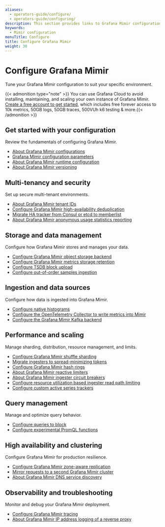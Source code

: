 ```yaml
---
aliases:
  - operators-guide/configure/
  - operators-guide/configuring/
description: This section provides links to Grafana Mimir configuration topics.
keywords:
  - Mimir configuration
menuTitle: Configure
title: Configure Grafana Mimir
weight: 30
---
```


# Configure Grafana Mimir

Tune your Grafana Mimir configuration to suit your specific environment.

{{< admonition type="note" >}}
You can use Grafana Cloud to avoid installing, maintaining, and scaling your own instance of Grafana Mimir. [Create a free account to get started](https://grafana.com/auth/sign-up/create-user?pg=docs-mimir-latest-configure), which includes free forever access to 10k metrics, 50GB logs, 50GB traces, 500VUh k6 testing & more.{{< /admonition >}}

## Get started with your configuration

Review the fundamentals of configuring Grafana Mimir.

- [About Grafana Mimir configurations](https://grafana.com/docs/mimir/<MIMIR_VERSION>/configure/about-configurations/)
- [Grafana Mimir configuration parameters](https://grafana.com/docs/mimir/<MIMIR_VERSION>/configure/configuration-parameters/)
- [About Grafana Mimir runtime configuration](https://grafana.com/docs/mimir/<MIMIR_VERSION>/configure/about-runtime-configuration/)
- [About Grafana Mimir versioning](https://grafana.com/docs/mimir/<MIMIR_VERSION>/configure/about-versioning/)

## Multi-tenancy and security

Set up secure multi-tenant environments.

- [About Grafana Mimir tenant IDs](https://grafana.com/docs/mimir/<MIMIR_VERSION>/configure/about-tenant-ids/)
- [Configure Grafana Mimir high-availability deduplication](https://grafana.com/docs/mimir/<MIMIR_VERSION>/configure/configure-high-availability-deduplication/)
- [Migrate HA tracker from Consul or etcd to memberlist](https://grafana.com/docs/mimir/<MIMIR_VERSION>/configure/migrate-ha-tracker-to-memberlist/)
- [About Grafana Mimir anonymous usage statistics reporting](https://grafana.com/docs/mimir/<MIMIR_VERSION>/configure/about-anonymous-usage-statistics-reporting/)

## Storage and data management

Configure how Grafana Mimir stores and manages your data.

- [Configure Grafana Mimir object storage backend](https://grafana.com/docs/mimir/<MIMIR_VERSION>/configure/configure-object-storage-backend/)
- [Configure Grafana Mimir metrics storage retention](https://grafana.com/docs/mimir/<MIMIR_VERSION>/configure/configure-metrics-storage-retention/)
- [Configure TSDB block upload](https://grafana.com/docs/mimir/<MIMIR_VERSION>/configure/configure-tsdb-block-upload/)
- [Configure out-of-order samples ingestion](https://grafana.com/docs/mimir/<MIMIR_VERSION>/configure/configure-out-of-order-samples-ingestion/)

## Ingestion and data sources

Configure how data is ingested into Grafana Mimir.

- [Configure native histograms](https://grafana.com/docs/mimir/<MIMIR_VERSION>/configure/configure-native-histograms-ingestion/)
- [Configure the OpenTelemetry Collector to write metrics into Mimir](https://grafana.com/docs/mimir/<MIMIR_VERSION>/configure/configure-otel-collector/)
- [Configure the Grafana Mimir Kafka backend](https://grafana.com/docs/mimir/<MIMIR_VERSION>/configure/configure-kafka-backend/)

## Performance and scaling

Manage sharding, distribution, resource management, and limits.

- [Configure Grafana Mimir shuffle sharding](https://grafana.com/docs/mimir/<MIMIR_VERSION>/configure/configure-shuffle-sharding/)
- [Migrate ingesters to spread-minimizing tokens](https://grafana.com/docs/mimir/<MIMIR_VERSION>/configure/configure-spread-minimizing-tokens/)
- [Configure Grafana Mimir hash rings](https://grafana.com/docs/mimir/<MIMIR_VERSION>/configure/configure-hash-rings/)
- [About Grafana Mimir reactive limiters](https://grafana.com/docs/mimir/<MIMIR_VERSION>/configure/about-reactive-limiters/)
- [About Grafana Mimir ingester circuit breakers](https://grafana.com/docs/mimir/<MIMIR_VERSION>/configure/about-ingester-circuit-breakers/)
- [Configure resource utilization based ingester read path limiting](https://grafana.com/docs/mimir/<MIMIR_VERSION>/configure/configure-resource-utilization-based-ingester-read-path-limiting/)
- [Configure custom active series trackers](https://grafana.com/docs/mimir/<MIMIR_VERSION>/configure/configure-custom-trackers/)

## Query management

Manage and optimize query behavior.

- [Configure queries to block](https://grafana.com/docs/mimir/<MIMIR_VERSION>/configure/configure-blocked-queries/)
- [Configure experimental PromQL functions](https://grafana.com/docs/mimir/<MIMIR_VERSION>/configure/configure-experimental-promql-functions/)

## High availability and clustering

Configure Grafana Mimir for production resilience.

- [Configure Grafana Mimir zone-aware replication](https://grafana.com/docs/mimir/<MIMIR_VERSION>/configure/configure-zone-aware-replication/)
- [Mirror requests to a second Grafana Mimir cluster](https://grafana.com/docs/mimir/<MIMIR_VERSION>/configure/mirror-requests-to-a-second-cluster/)
- [About Grafana Mimir DNS service discovery](https://grafana.com/docs/mimir/<MIMIR_VERSION>/configure/about-dns-service-discovery/)

## Observability and troubleshooting

Monitor and debug your Grafana Mimir deployment.

- [Configure Grafana Mimir tracing](https://grafana.com/docs/mimir/<MIMIR_VERSION>/configure/configure-tracing/)
- [About Grafana Mimir IP address logging of a reverse proxy](https://grafana.com/docs/mimir/<MIMIR_VERSION>/configure/about-ip-address-logging/)
